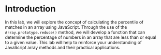 # Introduction

In this lab, we will explore the concept of calculating the percentile of matches in an array using JavaScript. Through the use of the `Array.prototype.reduce()` method, we will develop a function that can determine the percentage of numbers in an array that are less than or equal to a given value. This lab will help to reinforce your understanding of JavaScript array methods and their practical applications.
